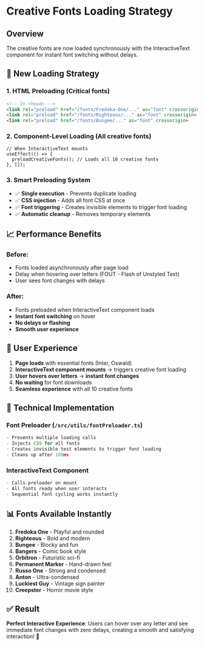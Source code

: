 # Creative Fonts Loading Strategy

## Overview

The creative fonts are now loaded synchronously with the InteractiveText component for instant font switching without delays.

## 🚀 New Loading Strategy

### 1. **HTML Preloading** (Critical fonts)
```html
<!-- In <head> -->
<link rel="preload" href="/fonts/Fredoka-One/..." as="font" crossorigin>
<link rel="preload" href="/fonts/Righteous/..." as="font" crossorigin>
<link rel="preload" href="/fonts/Bungee/..." as="font" crossorigin>
```

### 2. **Component-Level Loading** (All creative fonts)
```tsx
// When InteractiveText mounts
useEffect(() => {
  preloadCreativeFonts(); // Loads all 10 creative fonts
}, []);
```

### 3. **Smart Preloading System**
- ✅ **Single execution** - Prevents duplicate loading
- ✅ **CSS injection** - Adds all font CSS at once
- ✅ **Font triggering** - Creates invisible elements to trigger font loading
- ✅ **Automatic cleanup** - Removes temporary elements

## 📈 Performance Benefits

### Before:
- Fonts loaded asynchronously after page load
- Delay when hovering over letters (FOUT - Flash of Unstyled Text)
- User sees font changes with delays

### After:
- Fonts preloaded when InteractiveText component loads
- **Instant font switching** on hover
- **No delays or flashing**
- **Smooth user experience**

## 🎯 User Experience

1. **Page loads** with essential fonts (Inter, Oswald)
2. **InteractiveText component mounts** → triggers creative font loading
3. **User hovers over letters** → **instant font changes**
4. **No waiting** for font downloads
5. **Seamless experience** with all 10 creative fonts

## 🔧 Technical Implementation

### Font Preloader (`/src/utils/fontPreloader.ts`)
```typescript
- Prevents multiple loading calls
- Injects CSS for all fonts
- Creates invisible test elements to trigger font loading
- Cleans up after 100ms
```

### InteractiveText Component
```typescript
- Calls preloader on mount
- All fonts ready when user interacts
- Sequential font cycling works instantly
```

## 📊 Fonts Available Instantly

1. **Fredoka One** - Playful and rounded
2. **Righteous** - Bold and modern
3. **Bungee** - Blocky and fun
4. **Bangers** - Comic book style
5. **Orbitron** - Futuristic sci-fi
6. **Permanent Marker** - Hand-drawn feel
7. **Russo One** - Strong and condensed
8. **Anton** - Ultra-condensed
9. **Luckiest Guy** - Vintage sign painter
10. **Creepster** - Horror movie style

## ✅ Result

**Perfect Interactive Experience**: Users can hover over any letter and see immediate font changes with zero delays, creating a smooth and satisfying interaction! 🎨

